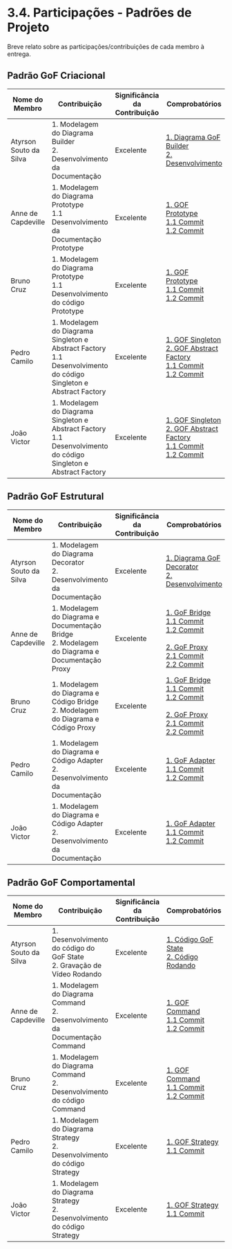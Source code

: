 # 3.4. Participações - Padrões de Projeto

Breve relato sobre as participações/contribuições de cada membro à entrega.

## Padrão GoF Criacional

| Nome do Membro         | Contribuição                                                                          | Significância da Contribuição | Comprobatórios                                                                                                                                                                                                                                                                                                                                                                                                                                             |
| ---------------------- | ------------------------------------------------------------------------------------- | ----------------------------- | ---------------------------------------------------------------------------------------------------------------------------------------------------------------------------------------------------------------------------------------------------------------------------------------------------------------------------------------------------------------------------------------------------------------------------------------------------------- |
| Atyrson Souto da Silva | 1. Modelagem do Diagrama Builder <br> 2. Desenvolvimento da Documentação              | Excelente                     | [1. Diagrama GoF Builder](https://github.com/UnBArqDsw2025-2-Turma01/2025.2-T01-G8_Sei-PossoEnsinar_Entrega_03/commit/da198425f63d57d2670979c9764ce2fd6d5e0793) <br> [2. Desenvolvimento](https://github.com/UnBArqDsw2025-2-Turma01/2025.2-T01-G8_Sei-PossoEnsinar_Entrega_03/commit/b4a708dbd25ed950185d95a73bdbcdde59157c02)                                                                                                                            |
| Anne de Capdeville     | 1. Modelagem do Diagrama Prototype <br> 1.1 Desenvolvimento da Documentação Prototype | Excelente                     | [1. GOF Prototype](https://unbarqdsw2025-2-turma01.github.io/2025.2-T01-G8_Sei-PossoEnsinar_Entrega_03/#/PadroesDeProjeto/3.1.5.Prototype) <br> [1.1 Commit](https://github.com/UnBArqDsw2025-2-Turma01/2025.2-T01-G8_Sei-PossoEnsinar_Entrega_03/commit/3a56d98a34f8c1a106ee62fd3f9b4e6e05b90c05) <br> [1.2 Commit](https://github.com/UnBArqDsw2025-2-Turma01/2025.2-T01-G8_Sei-PossoEnsinar_Entrega_03/commit/a98c8b0b0226fefc136a21c5b20aed9a3b6eebe6) |
| Bruno Cruz             | 1. Modelagem do Diagrama Prototype <br> 1.1 Desenvolvimento do código Prototype       | Excelente                     | [1. GOF Prototype](https://unbarqdsw2025-2-turma01.github.io/2025.2-T01-G8_Sei-PossoEnsinar_Entrega_03/#/PadroesDeProjeto/3.1.5.Prototype) <br> [1.1 Commit](https://github.com/UnBArqDsw2025-2-Turma01/2025.2-T01-G8_Sei-PossoEnsinar_Entrega_03/commit/3a56d98a34f8c1a106ee62fd3f9b4e6e05b90c05) <br> [1.2 Commit](https://github.com/UnBArqDsw2025-2-Turma01/2025.2-T01-G8_Sei-PossoEnsinar_Entrega_03/commit/a98c8b0b0226fefc136a21c5b20aed9a3b6eebe6) |
| Pedro Camilo             | 1. Modelagem do Diagrama Singleton e Abstract Factory <br> 1.1 Desenvolvimento do código Singleton e Abstract Factory      | Excelente                     | [1. GOF Singleton](https://unbarqdsw2025-2-turma01.github.io/2025.2-T01-G8_Sei-PossoEnsinar_Entrega_03/#/PadroesDeProjeto/3.1.1.Singleton)<br> [2. GOF Abstract Factory](https://unbarqdsw2025-2-turma01.github.io/2025.2-T01-G8_Sei-PossoEnsinar_Entrega_03/#/PadroesDeProjeto/3.1.2.FactoryMethod) <br> [1.1 Commit](https://github.com/UnBArqDsw2025-2-Turma01/2025.2-T01-G8_Sei-PossoEnsinar_Entrega_03/commit/a7bf08f0fcee817e8f6c5b0e5bacbbcda8055415) <br> [1.2 Commit](https://github.com/UnBArqDsw2025-2-Turma01/2025.2-T01-G8_Sei-PossoEnsinar_Entrega_03/commit/474da746b8391e164a7075d1aa64dcbe42e711ba) |
| João Victor            | 1. Modelagem do Diagrama Singleton e Abstract Factory <br> 1.1 Desenvolvimento do código Singleton e Abstract Factory      | Excelente                     | [1. GOF Singleton](https://unbarqdsw2025-2-turma01.github.io/2025.2-T01-G8_Sei-PossoEnsinar_Entrega_03/#/PadroesDeProjeto/3.1.1.Singleton)<br> [2. GOF Abstract Factory](https://unbarqdsw2025-2-turma01.github.io/2025.2-T01-G8_Sei-PossoEnsinar_Entrega_03/#/PadroesDeProjeto/3.1.2.FactoryMethod) <br> [1.1 Commit](https://github.com/UnBArqDsw2025-2-Turma01/2025.2-T01-G8_Sei-PossoEnsinar_Entrega_03/commit/a7bf08f0fcee817e8f6c5b0e5bacbbcda8055415) <br> [1.2 Commit](https://github.com/UnBArqDsw2025-2-Turma01/2025.2-T01-G8_Sei-PossoEnsinar_Entrega_03/commit/474da746b8391e164a7075d1aa64dcbe42e711ba) |


## Padrão GoF Estrutural

| Nome do Membro         | Contribuição                                                                                      | Significância da Contribuição | Comprobatórios                                                                                                                                                                                                                                                                                                                                                                                                                                                                                                                                                                                                                                                                                                                                                                                                                                                                                                   |
| ---------------------- | ------------------------------------------------------------------------------------------------- | ----------------------------- | ---------------------------------------------------------------------------------------------------------------------------------------------------------------------------------------------------------------------------------------------------------------------------------------------------------------------------------------------------------------------------------------------------------------------------------------------------------------------------------------------------------------------------------------------------------------------------------------------------------------------------------------------------------------------------------------------------------------------------------------------------------------------------------------------------------------------------------------------------------------------------------------------------------------- |
| Atyrson Souto da Silva | 1. Modelagem do Diagrama Decorator <br> 2. Desenvolvimento da Documentação                        | Excelente                     | [1. Diagrama GoF Decorator](https://github.com/UnBArqDsw2025-2-Turma01/2025.2-T01-G8_Sei-PossoEnsinar_Entrega_03/commit/da198425f63d57d2670979c9764ce2fd6d5e0793) <br> [2. Desenvolvimento](https://github.com/UnBArqDsw2025-2-Turma01/2025.2-T01-G8_Sei-PossoEnsinar_Entrega_03/commit/008028f83f0eb69779b57f0a077e4d627aaa0491)                                                                                                                                                                                                                                                                                                                                                                                                                                                                                                                                                                                |
| Anne de Capdeville     | 1. Modelagem do Diagrama e Documentação Bridge <br> 2. Modelagem do Diagrama e Documentação Proxy | Excelente                     | [1. GoF Bridge](https://unbarqdsw2025-2-turma01.github.io/2025.2-T01-G8_Sei-PossoEnsinar_Entrega_03/#/PadroesDeProjeto/3.2.2Bridge) <br> [1.1 Commit](https://github.com/UnBArqDsw2025-2-Turma01/2025.2-T01-G8_Sei-PossoEnsinar_Entrega_03/commit/3a56d98a34f8c1a106ee62fd3f9b4e6e05b90c05) <br> [1.2 Commit](https://github.com/UnBArqDsw2025-2-Turma01/2025.2-T01-G8_Sei-PossoEnsinar_Entrega_03/commit/a98c8b0b0226fefc136a21c5b20aed9a3b6eebe6) <br> <br> [2. GoF Proxy](https://unbarqdsw2025-2-turma01.github.io/2025.2-T01-G8_Sei-PossoEnsinar_Entrega_03/#/PadroesDeProjeto/3.2.3.Proxy) <br> [2.1 Commit](https://github.com/UnBArqDsw2025-2-Turma01/2025.2-T01-G8_Sei-PossoEnsinar_Entrega_03/commit/0f417e535d1f5a8cc9a786add9e62c515cc11bf9) <br> [2.2 Commit](https://github.com/UnBArqDsw2025-2-Turma01/2025.2-T01-G8_Sei-PossoEnsinar_Entrega_03/commit/c7e0573b6bb3cd82a3123d7cfdf492c2c86445ef) |
| Bruno Cruz             | 1. Modelagem do Diagrama e Código Bridge <br> 2. Modelagem do Diagrama e Código Proxy             | Excelente                     | [1. GoF Bridge](https://unbarqdsw2025-2-turma01.github.io/2025.2-T01-G8_Sei-PossoEnsinar_Entrega_03/#/PadroesDeProjeto/3.2.2Bridge) <br> [1.1 Commit](https://github.com/UnBArqDsw2025-2-Turma01/2025.2-T01-G8_Sei-PossoEnsinar_Entrega_03/commit/3a56d98a34f8c1a106ee62fd3f9b4e6e05b90c05) <br> [1.2 Commit](https://github.com/UnBArqDsw2025-2-Turma01/2025.2-T01-G8_Sei-PossoEnsinar_Entrega_03/commit/a98c8b0b0226fefc136a21c5b20aed9a3b6eebe6) <br> <br> [2. GoF Proxy](https://unbarqdsw2025-2-turma01.github.io/2025.2-T01-G8_Sei-PossoEnsinar_Entrega_03/#/PadroesDeProjeto/3.2.3.Proxy) <br> [2.1 Commit](https://github.com/UnBArqDsw2025-2-Turma01/2025.2-T01-G8_Sei-PossoEnsinar_Entrega_03/commit/0f417e535d1f5a8cc9a786add9e62c515cc11bf9) <br> [2.2 Commit](https://github.com/UnBArqDsw2025-2-Turma01/2025.2-T01-G8_Sei-PossoEnsinar_Entrega_03/commit/c7e0573b6bb3cd82a3123d7cfdf492c2c86445ef) |
| Pedro Camilo             | 1. Modelagem do Diagrama e Código Adapter <br> 2. Desenvolvimento da Documentação             | Excelente                     | [1. GoF Adapter](https://unbarqdsw2025-2-turma01.github.io/2025.2-T01-G8_Sei-PossoEnsinar_Entrega_03/#/PadroesDeProjeto/3.2.2Bridge) <br> [1.1 Commit](https://github.com/UnBArqDsw2025-2-Turma01/2025.2-T01-G8_Sei-PossoEnsinar_Entrega_03/commit/3a56d98a34f8c1a106ee62fd3f9b4e6e05b90c05) <br> [1.2 Commit](https://github.com/UnBArqDsw2025-2-Turma01/2025.2-T01-G8_Sei-PossoEnsinar_Entrega_03/commit/a98c8b0b0226fefc136a21c5b20aed9a3b6eebe6) <br> 
| João Victor             | 1. Modelagem do Diagrama e Código Adapter <br> 2. Desenvolvimento da Documentação             | Excelente                     | [1. GoF Adapter](https://unbarqdsw2025-2-turma01.github.io/2025.2-T01-G8_Sei-PossoEnsinar_Entrega_03/#/PadroesDeProjeto/3.2.2Bridge) <br> [1.1 Commit](https://github.com/UnBArqDsw2025-2-Turma01/2025.2-T01-G8_Sei-PossoEnsinar_Entrega_03/commit/3a56d98a34f8c1a106ee62fd3f9b4e6e05b90c05) <br> [1.2 Commit](https://github.com/UnBArqDsw2025-2-Turma01/2025.2-T01-G8_Sei-PossoEnsinar_Entrega_03/commit/a98c8b0b0226fefc136a21c5b20aed9a3b6eebe6) <br> 


## Padrão GoF Comportamental

| Nome do Membro         | Contribuição                                                                     | Significância da Contribuição | Comprobatórios                                                                                                                                                                                                                                                                                                                                                                                                                                        |
| ---------------------- | -------------------------------------------------------------------------------- | ----------------------------- | ----------------------------------------------------------------------------------------------------------------------------------------------------------------------------------------------------------------------------------------------------------------------------------------------------------------------------------------------------------------------------------------------------------------------------------------------------- |
| Atyrson Souto da Silva | 1. Desenvolvimento do código do GoF State <br> 2. Gravação de Vídeo Rodando      | Excelente                     | [1. Código GoF State](https://github.com/UnBArqDsw2025-2-Turma01/2025.2-T01-G8_Sei-PossoEnsinar_Entrega_03/commit/745de191061894a49ff90b42afbaab1acfac0459) <br> [2. Código Rodando](https://drive.google.com/file/d/1KE2oCYvQox0f16YhKX6QQob4GTeqrIJd/view?usp=sharing)                                                                                                                                                                              |
| Anne de Capdeville     | 1. Modelagem do Diagrama Command <br> 2. Desenvolvimento da Documentação Command | Excelente                     | [1. GOF Command](https://unbarqdsw2025-2-turma01.github.io/2025.2-T01-G8_Sei-PossoEnsinar_Entrega_03/#/PadroesDeProjeto/3.3.1Command) <br> [1.1 Commit](https://github.com/UnBArqDsw2025-2-Turma01/2025.2-T01-G8_Sei-PossoEnsinar_Entrega_03/commit/a8323d5aa4ece0281f3cb4b4f5d295c4b69679b3) <br> [1.2 Commit](https://github.com/UnBArqDsw2025-2-Turma01/2025.2-T01-G8_Sei-PossoEnsinar_Entrega_03/commit/c7e0573b6bb3cd82a3123d7cfdf492c2c86445ef) |
| Bruno Cruz             | 1. Modelagem do Diagrama Command <br> 2. Desenvolvimento do código Command       | Excelente                     | [1. GOF Command](https://unbarqdsw2025-2-turma01.github.io/2025.2-T01-G8_Sei-PossoEnsinar_Entrega_03/#/PadroesDeProjeto/3.3.1Command) <br> [1.1 Commit](https://github.com/UnBArqDsw2025-2-Turma01/2025.2-T01-G8_Sei-PossoEnsinar_Entrega_03/commit/a8323d5aa4ece0281f3cb4b4f5d295c4b69679b3) <br> [1.2 Commit](https://github.com/UnBArqDsw2025-2-Turma01/2025.2-T01-G8_Sei-PossoEnsinar_Entrega_03/commit/c7e0573b6bb3cd82a3123d7cfdf492c2c86445ef) |
| Pedro Camilo            | 1. Modelagem do Diagrama Strategy <br> 2. Desenvolvimento do código Strategy       | Excelente                     | [1. GOF Strategy](https://unbarqdsw2025-2-turma01.github.io/2025.2-T01-G8_Sei-PossoEnsinar_Entrega_03/#/PadroesDeProjeto/3.3.5.Strategy) <br> [1.1 Commit](https://github.com/UnBArqDsw2025-2-Turma01/2025.2-T01-G8_Sei-PossoEnsinar_Entrega_03/commit/a7bf08f0fcee817e8f6c5b0e5bacbbcda8055415) |
| João Victor            | 1. Modelagem do Diagrama Strategy <br> 2. Desenvolvimento do código Strategy       | Excelente                     | [1. GOF Strategy](https://unbarqdsw2025-2-turma01.github.io/2025.2-T01-G8_Sei-PossoEnsinar_Entrega_03/#/PadroesDeProjeto/3.3.5.Strategy) <br> [1.1 Commit](https://github.com/UnBArqDsw2025-2-Turma01/2025.2-T01-G8_Sei-PossoEnsinar_Entrega_03/commit/a7bf08f0fcee817e8f6c5b0e5bacbbcda8055415) 
